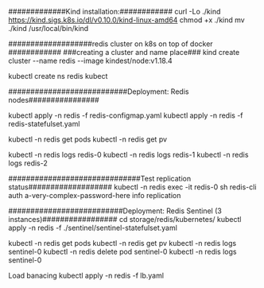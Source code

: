 #############Kind installation:############ 
curl -Lo ./kind https://kind.sigs.k8s.io/dl/v0.10.0/kind-linux-amd64
chmod +x ./kind
mv ./kind /usr/local/bin/kind

###################redis cluster on k8s on top of docker ############
      ###creating a cluster and name place###
kind create cluster --name redis --image kindest/node:v1.18.4

kubectl create ns redis
kubect

###########################Deployment: Redis nodes################

kubectl apply -n redis -f redis-configmap.yaml
kubectl apply -n redis -f redis-statefulset.yaml

kubectl -n redis get pods
kubectl -n redis get pv

kubectl -n redis logs redis-0
kubectl -n redis logs redis-1
kubectl -n redis logs redis-2



##############################Test replication status###################
kubectl -n redis exec -it redis-0 sh
redis-cli 
auth a-very-complex-password-here
info replication


##########################Deployment: Redis Sentinel (3 instances)#################
cd storage/redis/kubernetes/
kubectl apply -n redis -f ./sentinel/sentinel-statefulset.yaml

kubectl -n redis get pods
kubectl -n redis get pv
kubectl -n redis logs sentinel-0
kubectl -n redis delete pod sentinel-0
kubectl -n redis logs sentinel-0


Load banacing 
kubectl apply -n redis -f lb.yaml
